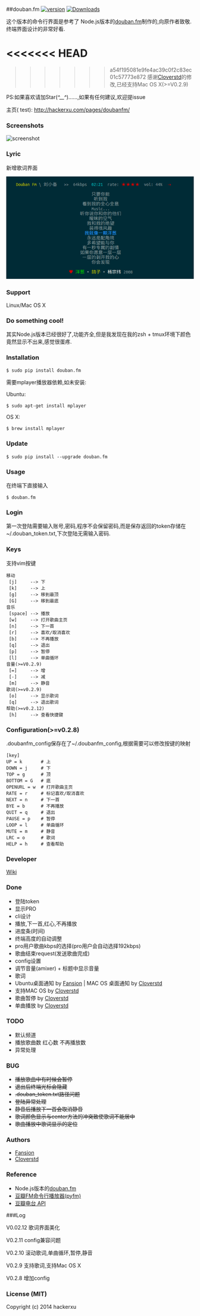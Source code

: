 ##douban.fm [![version](https://pypip.in/version/douban.fm/badge.svg)](https://pypi.python.org/pypi/douban.fm) [![Downloads](https://pypip.in/download/douban.fm/badge.png)](https://pypi.python.org/pypi/douban.fm)


这个版本的命令行界面是参考了 Node.js版本的[douban.fm](https://github.com/turingou/douban.fm)制作的,向原作者致敬.终端界面设计的非常好看.

<<<<<<< HEAD
=======

>>>>>>> a54f195081e9fe4ac39c0f2c83ec01c57773e872
感谢[Cloverstd](https://github.com/cloverstd)的修改,已经支持Mac OS X(>=V0.2.9)

PS:如果喜欢请加Star(*^__^*)……,如果有任何建议,欢迎提issue

主页( test): http://hackerxu.com/pages/doubanfm/

### Screenshots

![screenshot](https://raw.githubusercontent.com/taizilongxu/douban.fm/master/img/out.gif)

### Lyric

新增歌词界面

![Lyric](img/5.png)

### Support

Linux/Mac OS X

### Do something cool!

其实Node.js版本已经很好了,功能齐全,但是我发现在我的zsh + tmux环境下颜色竟然显示不出来,感觉很蛋疼.

### Installation

    $ sudo pip install douban.fm

需要mplayer播放器依赖,如未安装:

Ubuntu:

    $ sudo apt-get install mplayer

OS X:

    $ brew install mplayer

### Update

    $ sudo pip install --upgrade douban.fm

### Usage

在终端下直接输入

    $ douban.fm

### Login

第一次登陆需要输入账号,密码,程序不会保留密码,而是保存返回的token存储在~/.douban_token.txt,下次登陆无需输入密码.

### Keys

支持vim按键

```
移动
 [j]     --> 下
 [k]     --> 上
 [g]     --> 移到最顶
 [G]     --> 移到最底
音乐
 [space] --> 播放
 [w]     --> 打开歌曲主页
 [n]     --> 下一首
 [r]     --> 喜欢/取消喜欢
 [b]     --> 不再播放
 [q]     --> 退出
 [p]     --> 暂停
 [l]     --> 单曲循环
音量(>=V0.2.9)
 [=]     --> 增
 [-]     --> 减
 [m]     --> 静音
歌词(>=v0.2.9)
 [o]     --> 显示歌词
 [q]     --> 退出歌词
帮助(>=v0.2.12)
 [h]     --> 查看快捷键
```

### Configuration(>=v0.2.8)

.doubanfm_config保存在了~/.doubanfm_config,根据需要可以修改按键的映射

```
[key]
UP = k       # 上
DOWN = j     # 下
TOP = g      # 顶
BOTTOM = G   # 底
OPENURL = w  # 打开歌曲主页
RATE = r     # 标记喜欢/取消喜欢
NEXT = n     # 下一首
BYE = b      # 不再播放
QUIT = q     # 退出
PAUSE = p    # 暂停
LOOP = l     # 单曲循环
MUTE = m     # 静音
LRC = o      # 歌词
HELP = h     # 查看帮助
```

### Developer

[Wiki](https://github.com/taizilongxu/douban.fm/wiki)

### Done

* 登陆token
* 显示PRO
* cli设计
* 播放,下一首,红心,不再播放
* 进度条(时间)
* 终端高度的自动调整
* pro用户歌曲kbps的选择(pro用户会自动选择192kbps)
* 歌曲结束request(发送歌曲完成)
* config设置
* 调节音量(amixer) + 标题中显示音量
* 歌词
* Ubuntu桌面通知 by [Fansion](https://github.com/Fansion) | MAC OS 桌面通知 by [Cloverstd](https://github.com/cloverstd)
* 支持MAC OS by [Cloverstd](https://github.com/cloverstd)
* 歌曲暂停 by [Cloverstd](https://github.com/cloverstd)
* 单曲播放 by [Cloverstd](https://github.com/cloverstd)

### TODO

* 默认频道
* 播放歌曲数 红心数 不再播放数
* 异常处理

### BUG

* ~~播放歌曲中有时候会暂停~~
* ~~退出后终端光标会隐藏~~
* ~~.douban_token.txt路径问题~~
* ~~登陆异常处理~~
* ~~静音后播放下一首会取消静音~~
* ~~歌词颜色显示与center方法的冲突致使歌词不能居中~~
* ~~歌曲播放中歌词显示的定位~~

### Authors

* [Fansion](https://github.com/Fansion)
* [Cloverstd](https://github.com/cloverstd)

### Reference

* Node.js版本的[douban.fm](https://github.com/turingou/douban.fm)
* [豆瓣FM命令行播放器(pyfm)](https://github.com/skyline75489/pyfm)
* [豆瓣电台 API](https://github.com/zonyitoo/doubanfm-qt/wiki/%E8%B1%86%E7%93%A3FM-API)

###Log

V0.02.12 歌词界面美化

V0.2.11 config兼容问题

V0.2.10 滚动歌词,单曲循环,暂停,静音

V0.2.9 支持歌词,支持Mac OS X

V0.2.8 增加config

### License (MIT)

Copyright (c) 2014 hackerxu
